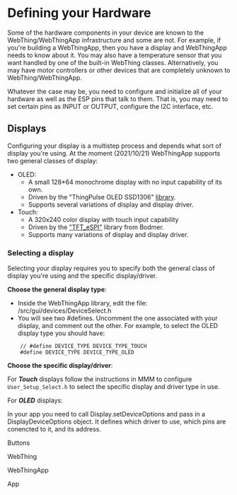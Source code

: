 # Defining your Hardware

Some of the hardware components in your device are known to the WebThing/WebThingApp infrastructure and some are not. For example, if you're building a WebThingApp, then you have a display and WebThingApp needs to know about it. You may also have a temperature sensor that you want handled by one of the built-in WebThing classes. Alternatively, you may have motor controllers or other devices that are completely unknown to WebThing/WebThingApp.

Whatever the case may be, you need to configure and initialize all of your hardware as well as the ESP pins that talk to them. That is, you may need to set certain pins as INPUT or OUTPUT, configure the I2C interface, etc.

## Displays

Configuring your display is a multistep process and depends what sort of display you're using. At the moment (2021/10/21) WebThingApp supports two general classes of display:

* OLED:
	* A small 128*64 monochrome display with no input capability of its own.
	* Driven by the "ThingPulse OLED SSD1306" [library](https://github.com/ThingPulse/esp8266-oled-ssd1306).
	* Supports several variations of display and display driver.
* Touch:
	* A 320x240 color display with touch input capability
	* Driven by the ["TFT_eSPI"](https://github.com/Bodmer/TFT_eSPI) library from Bodmer.
	* Supports many variations of display and display driver.

### Selecting a display

Selecting your display requires you to specify both the general class of display you're using and the specific display/driver.

**Choose the general display type**:

* Inside the WebThingApp library, edit the file: /src/gui/devices/DeviceSelect.h
* You will see two #defines. Uncomment the one associated with your display, and comment out the other. For example, to select the OLED display type you should have:

````
	// #define DEVICE_TYPE DEVICE_TYPE_TOUCH
	#define DEVICE_TYPE DEVICE_TYPE_OLED
````

**Choose the specific display/driver**:

For ***Touch*** displays follow the instructions in MMM to configure `User_Setup_Select.h` to select the specific display and driver type in use.

For ***OLED*** displays:

In your app you need to call Display.setDeviceOptions and pass in a DisplayDeviceOptions object. It defines which driver to use, which pins are conencted to it, and its address.


Buttons

WebThing

WebThingApp

App